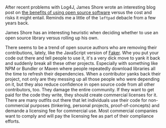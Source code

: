 After recent problems with Log4J, James Shore wrote an interesting blog post on
[the benefits of using open source software](https://www.jamesshore.com/v2/blog/2022/javascript-colors-and-the-corruption-of-buy-vs-build)
versus the cost and risks it might entail.  Reminds me a little of the `leftpad`
debacle from a few years back.

James Shore has an interesting heuristic when deciding
whether to use an  open source library versus rolling up his own.

There seems to be a trend of open source authors who are removing their
contributions, lately, like the JavaScript version of
[Faker](https://www.npmjs.com/package/faker).  Whe you put your code out there
and tell people to use it, it's a very dick move to yank it back and suddenly
break all these other projects.  Especially with something like NPM or Bundler
or Maven where people repeatedly download libraries all the time to refresh
their dependencies.  When a contributor yanks back their project, not only are
they messing up all those people who were depending on it, but they also
reduce confidence in open source code from all other contributors, too.  They
damage the entire community.  If they want to get paid for the code they write,
they should create commercial licenses for it.  There are many outfits out there
that let individuals use their code for non-commercial purposes (tinkering,
personal projects, proof-of-concepts) and demande a licensing fee for commercial
use.  Most commercial companies want to comply and will pay the licensing fee as
part of their compliance efforts.
